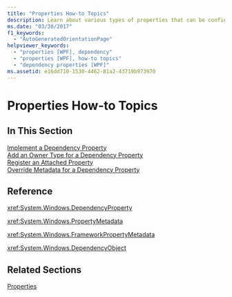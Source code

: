 ```yaml
---
title: "Properties How-to Topics"
description: Learn about various types of properties that can be configured in Windows Presentation Foundation (WPF) in this list of properties how-to topics.
ms.date: "03/30/2017"
f1_keywords: 
  - "AutoGeneratedOrientationPage"
helpviewer_keywords: 
  - "properties [WPF], dependency"
  - "properties [WPF], how-to topics"
  - "dependency properties [WPF]"
ms.assetid: e16dd710-1530-4462-81a2-43719b973970
---
```

# Properties How-to Topics

## In This Section  

 [Implement a Dependency Property](how-to-implement-a-dependency-property.md)  
 [Add an Owner Type for a Dependency Property](how-to-add-an-owner-type-for-a-dependency-property.md)  
 [Register an Attached Property](how-to-register-an-attached-property.md)  
 [Override Metadata for a Dependency Property](how-to-override-metadata-for-a-dependency-property.md)  
  
## Reference  

 <xref:System.Windows.DependencyProperty>  
  
 <xref:System.Windows.PropertyMetadata>  
  
 <xref:System.Windows.FrameworkPropertyMetadata>  
  
 <xref:System.Windows.DependencyObject>  
  
## Related Sections  

 [Properties](properties-wpf.md)
